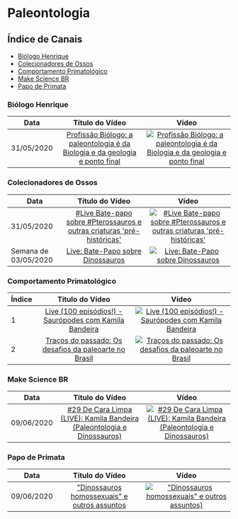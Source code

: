 # Paleontologia

## Índice de Canais

* [Biólogo Henrique](#Biólogo-Henrique)
* [Colecionadores de Ossos](#Colecionadores-de-Ossos)
* [Comportamento Primatológico](#Comportamento-Primatológico)
* [Make Science BR](#Make-Science-BR)
* [Papo de Primata](#Papo-de-primata)

### Biólogo Henrique

| Data       | Título do Vídeo                                                                                      | Vídeo |
| -----------|:----------------------------------------------------------------------------------------------------:|:-----:|
| 31/05/2020 | [Profissão Biólogo: a paleontologia é da Biologia e da geologia e ponto final](http://www.youtube.com/watch?v=zYB78ggXjDE) | [![Profissão Biólogo: a paleontologia é da Biologia e da geologia e ponto final](https://img.youtube.com/vi/zYB78ggXjDE/mqdefault.jpg)](http://www.youtube.com/watch?v=zYB78ggXjDE)|

### Colecionadores de Ossos

| Data       | Título do Vídeo                                                                                      | Vídeo |
| -----------|:----------------------------------------------------------------------------------------------------:|:-----:|
| 31/05/2020 | [#Live Bate-papo sobre #Pterossauros e outras criaturas 'pré-históricas'](http://www.youtube.com/watch?v=VwbC06bKVxk) | [![#Live Bate-papo sobre #Pterossauros e outras criaturas 'pré-históricas'](https://img.youtube.com/vi/VwbC06bKVxk/mqdefault.jpg)](http://www.youtube.com/watch?v=VwbC06bKVxk)|
| Semana de 03/05/2020 | [Live: Bate-Papo sobre Dinossauros](http://www.youtube.com/watch?v=Kz6-bythJzw) | [![Live: Bate-Papo sobre Dinossauros](https://img.youtube.com/vi/Kz6-bythJzw/mqdefault.jpg)](http://www.youtube.com/watch?v=Kz6-bythJzw)|

### Comportamento Primatológico

| Índice | Título do Vídeo                                                                                      | Vídeo |
| -------|:----------------------------------------------------------------------------------------------------:|:-----:|
| 1      | [Live (100 episódios!) - Saurópodes com Kamila Bandeira](http://www.youtube.com/watch?v=9IAiv5kDJB4) | [![Live (100 episódios!) - Saurópodes com Kamila Bandeira](https://img.youtube.com/vi/9IAiv5kDJB4/mqdefault.jpg)](http://www.youtube.com/watch?v=9IAiv5kDJB4)|
| 2      | [Traços do passado: Os desafios da paleoarte no Brasil](http://www.youtube.com/watch?v=yQmRW3963BY)  | [![Traços do passado: Os desafios da paleoarte no Brasil](https://img.youtube.com/vi/yQmRW3963BY/mqdefault.jpg)](http://www.youtube.com/watch?v=yQmRW3963BY)|

### Make Science BR

| Data | Título do Vídeo                                                                                      | Vídeo |
| -------|:----------------------------------------------------------------------------------------------------:|:-----:|
| 09/06/2020 | [#29 De Cara Limpa (LIVE): Kamila Bandeira (Paleontologia e Dinossauros)](http://www.youtube.com/watch?v=rj9h9cM8plg) | [![#29 De Cara Limpa (LIVE): Kamila Bandeira (Paleontologia e Dinossauros)](https://img.youtube.com/vi/rj9h9cM8plg/mqdefault.jpg)](http://www.youtube.com/watch?v=rj9h9cM8plg)|

### Papo de Primata

| Data | Título do Vídeo                                                                                      | Vídeo |
| -------|:----------------------------------------------------------------------------------------------------:|:-----:|
| 09/06/2020 | ["Dinossauros homossexuais" e outros assuntos](http://www.youtube.com/watch?v=0x9dLzJ5Xbw) | [!["Dinossauros homossexuais" e outros assuntos)](https://img.youtube.com/vi/0x9dLzJ5Xbw/mqdefault.jpg)](http://www.youtube.com/watch?v=0x9dLzJ5Xbw)|
